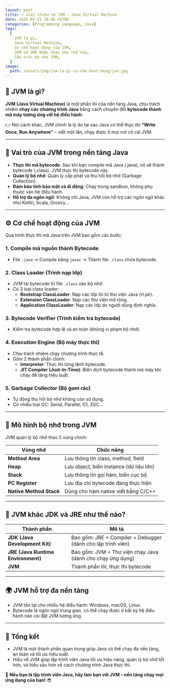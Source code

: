 ```yaml
---
layout: post
title: 🔥 Giới thiệu về JVM – Java Virtual Machine
date: 2025-03-21 18:48 +0700
categories: [Programming Language, Java]
tags:
  [
    JVM là gì,
    Java Virtual Machine,
    Cơ chế hoạt động của JVM,
    JVM và JDK khác nhau như thế nào,
    Cấu trúc bộ nhớ JVM,
  ]
image:
  path: /assets/img/jvm-la-gi-co-che-hoat-dong/jvm.jpg
---
```


## 🎯 JVM là gì?
**JVM (Java Virtual Machine)** là một phần lõi của nền tảng Java, chịu trách nhiệm **chạy các chương trình Java** bằng cách chuyển đổi **bytecode thành mã máy tương ứng với hệ điều hành**.

👉 Nói cách khác, JVM chính là lý do tại sao Java có thể thực thi **"Write Once, Run Anywhere"** – viết một lần, chạy được ở mọi nơi có cài JVM.

---

## 🧠 Vai trò của JVM trong nền tảng Java
- **Thực thi mã bytecode**: Sau khi bạn compile mã Java (.java), nó sẽ thành bytecode (.class). JVM thực thi bytecode này.
- **Quản lý bộ nhớ**: Quản lý cấp phát và thu hồi bộ nhớ (Garbage Collection).
- **Đảm bảo tính bảo mật và di động**: Chạy trong sandbox, không phụ thuộc vào hệ điều hành.
- **Hỗ trợ đa ngôn ngữ**: Không chỉ Java, JVM còn hỗ trợ các ngôn ngữ khác như Kotlin, Scala, Groovy...

---

## ⚙️ Cơ chế hoạt động của JVM
Quá trình thực thi mã Java trên JVM bao gồm các bước:

### 1. **Compile mã nguồn thành Bytecode**
- File `.java` → Compile bằng `javac` → Thành file `.class` chứa bytecode.

### 2. **Class Loader (Trình nạp lớp)**
- JVM tải bytecode từ file `.class` vào bộ nhớ.
- Có 3 loại class loader:
  - **Bootstrap ClassLoader**: Nạp các lớp lõi từ thư viện Java (rt.jar).
  - **Extension ClassLoader**: Nạp các thư viện mở rộng.
  - **Application ClassLoader**: Nạp các lớp do người dùng định nghĩa.

### 3. **Bytecode Verifier (Trình kiểm tra bytecode)**
- Kiểm tra bytecode hợp lệ và an toàn (không vi phạm bộ nhớ).

### 4. **Execution Engine (Bộ máy thực thi)**
- Chịu trách nhiệm chạy chương trình thực tế.
- Gồm 2 thành phần chính:
  - **Interpreter**: Thực thi từng lệnh bytecode.
  - **JIT Compiler (Just-In-Time)**: Biên dịch bytecode thành mã máy khi chạy để tăng hiệu suất.

### 5. **Garbage Collector (Bộ gom rác)**
- Tự động thu hồi bộ nhớ không còn sử dụng.
- Có nhiều loại GC: Serial, Parallel, G1, ZGC...

---

## 🧪 Mô hình bộ nhớ trong JVM
JVM quản lý bộ nhớ theo 5 vùng chính:

| **Vùng nhớ**        | **Chức năng** |
|---------------------|----------------|
| **Method Area**     | Lưu thông tin class, method, field |
| **Heap**            | Lưu object, biến instance (dữ liệu lớn) |
| **Stack**           | Lưu thông tin gọi hàm, biến cục bộ |
| **PC Register**     | Lưu địa chỉ bytecode đang thực hiện |
| **Native Method Stack** | Dùng cho hàm native viết bằng C/C++ |

---

## 📌 JVM khác JDK và JRE như thế nào?

| Thành phần | Mô tả |
|------------|------|
| **JDK (Java Development Kit)** | Bao gồm: JRE + Compiler + Debugger (dành cho lập trình viên) |
| **JRE (Java Runtime Environment)** | Bao gồm: JVM + Thư viện chạy Java (dành cho chạy ứng dụng) |
| **JVM** | Thành phần lõi, thực thi bytecode |

---

## 🌍 JVM hỗ trợ đa nền tảng
- JVM tồn tại cho nhiều hệ điều hành: Windows, macOS, Linux.
- Bytecode là ngôn ngữ trung gian, có thể chạy được ở bất kỳ hệ điều hành nào cài đặt JVM tương ứng.

---

## 🧠 Tổng kết
- JVM là một thành phần quan trọng giúp Java có thể chạy đa nền tảng, an toàn và tối ưu hiệu suất.
- Hiểu về JVM giúp lập trình viên Java tối ưu hiệu năng, quản lý bộ nhớ tốt hơn, và hiểu sâu hơn về cách chương trình Java thực thi.

🚀 **Nếu bạn là lập trình viên Java, hãy làm bạn với JVM – nền tảng chạy mọi ứng dụng của bạn!** 😎